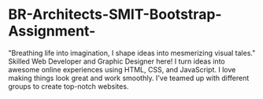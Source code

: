 # BR-Architects-SMIT-Bootstrap-Assignment-
"Breathing life into imagination, I shape ideas into mesmerizing visual tales." Skilled Web Developer and Graphic Designer here! I turn ideas into awesome online experiences using HTML, CSS, and JavaScript. I love making things look great and work smoothly. I've teamed up with different groups to create top-notch websites.
